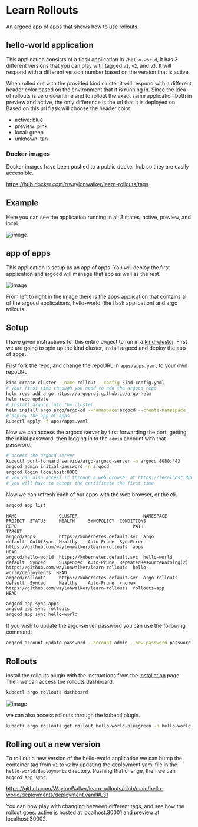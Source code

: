 # Learn Rollouts

An argocd app of apps that shows how to use rollouts.

## hello-world application

This application consists of a flask application in `/hello-world`, it has 3
different versions that you can play with tagged `v1`, `v2`, and `v3`.  It will
respond with a different version number based on the version that is active.

When rolled out with the provided kind cluster it will respond with a different
header color based on the environment that it is running in.  Since the idea of
rollouts is zero downtime and to rollout the exact same application both in
preview and active, the only difference is the url that it is deployed on.
Based on this url flask will choose the header color.

* active: blue
* preview: pink
* local: green
* unknown: tan

### Docker images

Docker images have been pushed to a public docker hub so they are easily accessible.

<https://hub.docker.com/r/waylonwalker/learn-rollouts/tags>

## Example

Here you can see the application running in all 3 states, active, preview, and local.

![image](https://github.com/WaylonWalker/learn-rollouts/assets/22648375/c0355d25-1e9b-4ef4-8eb5-ed6c6a9e7ce4)

## app of apps

This application is setup as an app of apps.  You will deploy the first application and argocd will manage that app as well as the rest.

![image](https://github.com/WaylonWalker/learn-rollouts/assets/22648375/b5fcdec7-1042-4393-8a9f-9339822a5c6d)

From left to right in the image there is the apps application that contains all
of the argocd applications, hello-world (the flask application) and argo
rollouts..

## Setup

I have given instructions for this entire project to run in a
[kind-cluster](https://kind.sigs.k8s.io/docs/user/quick-start/).  First we are
going to spin up the kind cluster, install argocd and deploy the app of apps.

First fork the repo, and change the repoURL in `apps/apps.yaml` to your own repoURL.

``` bash
kind create cluster --name rollout --config kind-config.yaml
# your first time through you need to add the argocd repo
helm repo add argo https://argoproj.github.io/argo-helm
helm repo update
# install argocd into the cluster
helm install argo argo/argo-cd --namespace argocd --create-namespace
# deploy the app of apps
kubectl apply -f apps/apps.yaml
```

Now we can access the argocd server by first forwarding the port, getting the
initial password, then logging in to the `admin` account with that password.

``` bash
# access the argocd server
kubectl port-forward service/argo-argocd-server -n argocd 8080:443
argocd admin initial-password -n argocd
argocd login localhost:8080
# you can also access it through a web browser at https://localhost:8080
# you will have to accept the certificate the first time
```

Now we can refresh each of our apps with the web browser, or the cli.

``` bash
argocd app list
```

```
NAME                CLUSTER                         NAMESPACE      PROJECT  STATUS     HEALTH     SYNCPOLICY  CONDITIONS                  REPO                                            PATH                     TARGET
argocd/apps         https://kubernetes.default.svc  argo           default  OutOfSync  Healthy    Auto-Prune  SyncError                   https://github.com/waylonwalker/learn-rollouts  apps                     HEAD
argocd/hello-world  https://kubernetes.default.svc  hello-world    default  Synced     Suspended  Auto-Prune  RepeatedResourceWarning(2)  https://github.com/waylonwalker/learn-rollouts  hello-world/deployments  HEAD
argocd/rollouts     https://kubernetes.default.svc  argo-rollouts  default  Synced     Healthy    Auto-Prune  <none>                      https://github.com/waylonwalker/learn-rollouts  rollouts-app             HEAD
```

``` bash
argocd app sync apps
argocd app sync rollouts
argocd app sync hello-world
```

If you wish to update the argo-server password you can use the following command:

``` bash
argocd account update-password --account admin --new-password password
```

## Rollouts

install the rollouts plugin with the instructions from the
[installation](https://argoproj.github.io/argo-rollouts/installation/#kubectl-plugin-installation)
page. Then we can access the rollouts dashboard.

``` bash
kubectl argo rollouts dashboard
```

![image](https://github.com/WaylonWalker/learn-rollouts/assets/22648375/6030a889-99fa-4d21-95cc-3a630a225af5)

we can also access rollouts through the kubectl plugin.

``` bash
kubectl argo rollouts get rollout hello-world-bluegreen -n hello-world --watch
```

## Rolling out a new version

To roll out a new version of the hello-world application we can bump the
container tag from `v1` to `v2` by updating the deployment.yaml file in the
`hello-world/deployments` directory. Pushing that change, then we can `argocd app sync`.

<https://github.com/WaylonWalker/learn-rollouts/blob/main/hello-world/deployments/deployment.yaml#L31>

You can now play with changing between different tags, and see how the rollout
goes.  active is hosted at localhost:30001 and preview at localhost:30002.
